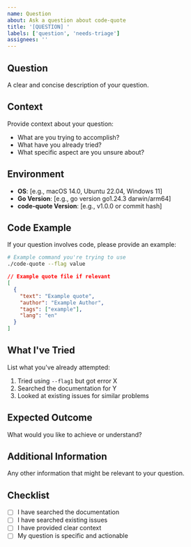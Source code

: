 ```yaml
---
name: Question
about: Ask a question about code-quote
title: '[QUESTION] '
labels: ['question', 'needs-triage']
assignees: ''
---
```


## Question

A clear and concise description of your question.

## Context

Provide context about your question:
- What are you trying to accomplish?
- What have you already tried?
- What specific aspect are you unsure about?

## Environment

- **OS**: [e.g., macOS 14.0, Ubuntu 22.04, Windows 11]
- **Go Version**: [e.g., go version go1.24.3 darwin/arm64]
- **code-quote Version**: [e.g., v1.0.0 or commit hash]

## Code Example

If your question involves code, please provide an example:

```bash
# Example command you're trying to use
./code-quote --flag value
```

```json
// Example quote file if relevant
[
  {
    "text": "Example quote",
    "author": "Example Author",
    "tags": ["example"],
    "lang": "en"
  }
]
```

## What I've Tried

List what you've already attempted:
1. Tried using `--flag1` but got error X
2. Searched the documentation for Y
3. Looked at existing issues for similar problems

## Expected Outcome

What would you like to achieve or understand?

## Additional Information

Any other information that might be relevant to your question.

## Checklist

- [ ] I have searched the documentation
- [ ] I have searched existing issues
- [ ] I have provided clear context
- [ ] My question is specific and actionable 